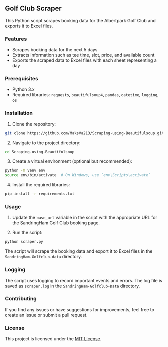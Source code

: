 ## Golf Club Scraper

This Python script scrapes booking data for the Albertpark Golf Club and exports it to Excel files.

### Features

- Scrapes booking data for the next 5 days
- Extracts information such as tee time, slot, price, and available count
- Exports the scraped data to Excel files with each sheet representing a day

### Prerequisites

- Python 3.x
- Required libraries:    `requests`, `beautifulsoup4`, `pandas`, `datetime`, `logging`, `os`

### Installation

1. Clone the repository:

```bash
git clone https://github.com/MaksVa213/Scraping-using-Beautifulsoup.git
```

2. Navigate to the project directory:

```bash
cd Scraping-using-Beautifulsoup
```

3. Create a virtual environment (optional but recommended):

```bash
python -m venv env
source env/bin/activate  # On Windows, use `env\Scripts\activate`
```

4. Install the required libraries:

```bash
pip install -r requirements.txt
```

### Usage

1. Update the `base_url` variable in the script with the appropriate URL for the SandringHam Golf Club booking page.

2. Run the script:

```bash
python scraper.py
```

The script will scrape the booking data and export it to Excel files in the `SandringHam-Golfclub-data` directory.

### Logging

The script uses logging to record important events and errors. The log file is saved as `scraper.log` in the `SandringHam-Golfclub-Data` directory.

### Contributing

If you find any issues or have suggestions for improvements, feel free to create an issue or submit a pull request.

### License

This project is licensed under the [MIT License](LICENSE).
